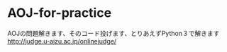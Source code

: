 # AOJ-for-practice
AOJの問題解きます、そのコード投げます、とりあえずPython３で解きます 
<http://judge.u-aizu.ac.jp/onlinejudge/>
